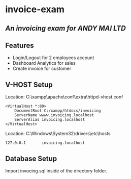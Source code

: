 # invoice-exam
## _An invoicing exam for ANDY MAI LTD_



## Features

- Login/Logout for 2 employees account
- Dashboard Analytics for sales
- Create invoice for customer


## V-HOST Setup

Location: C:\xampp\apache\conf\extra\httpd-vhost.conf

```
<VirtualHost *:80>
    DocumentRoot C:/xampp/htdocs/invoicing
    ServerName wwww.invoicing.localhost
    ServerAlias invoicing.localhost
</VirtualHost>
```

Location: C:\Windows\System32\drivers\etc\hosts
```
127.0.0.1		invoicing.localhost
```

## Database Setup
Import invocing.sql inside of the directory folder.
